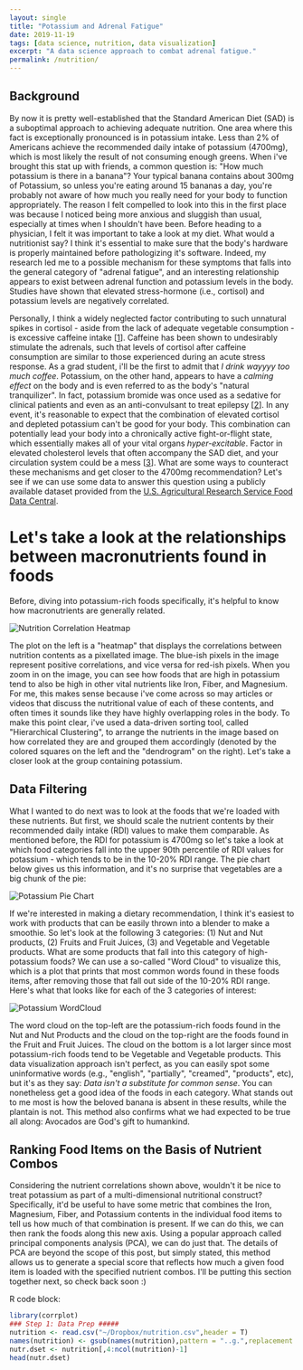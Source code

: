 ```yaml
---
layout: single
title: "Potassium and Adrenal Fatigue"
date: 2019-11-19
tags: [data science, nutrition, data visualization]
excerpt: "A data science approach to combat adrenal fatigue."
permalink: /nutrition/
---
```


## Background
By now it is pretty well-established that the Standard American Diet (SAD) is a suboptimal approach to achieving adequate nutrition. One area where this fact is exceptionally pronounced is in potassium intake. Less than 2% of Americans achieve the recommended daily intake of potassium (4700mg), which is most likely the result of not consuming enough greens. When i've brought this stat up with friends, a common question is: "How much potassium is there in a banana"? Your typical banana contains about 300mg of Potassium, so unless you're eating around 15 bananas a day, you're probably not aware of how much you really need for your body to function appropriately. The reason I felt compelled to look into this in the first place was because I noticed being more anxious and sluggish than usual, especially at times when I shouldn't have been. Before heading to a physician, I felt it was important to take a look at my diet. What would a nutritionist say? I think it's essential to make sure that the body's hardware is properly maintained before pathologizing it's software. Indeed, my research led me to a possible mechanism for these symptoms that falls into the general category of "adrenal fatigue", and an interesting relationship appears to exist between adrenal function and potassium levels in the body. Studies have shown that elevated stress-hormone (i.e., cortisol) and potassium levels are negatively correlated.

Personally, I think a widely neglected factor contributing to such unnatural spikes in cortisol - aside from the lack of adequate vegetable consumption - is excessive caffeine intake [[1]]. Caffeine has been shown to undesirably stimulate the adrenals, such that levels of cortisol after caffeine consumption are similar to those experienced during an acute stress response. As a grad student, i'll be the first to admit that *I drink wayyyy too much coffee*. Potassium, on the other hand, appears to have a *calming effect* on the body and is even referred to as the body's  "natural tranquilizer". In fact, potassium bromide was once used as a sedative for clinical patients and even as an anti-convulsant to treat epilepsy [[2]]. In any event, it's reasonable to expect that the combination of elevated cortisol and depleted potassium can't be good for your body. This combination can potentially lead your body into a chronically active fight-or-flight state, which essentially makes all of your vital organs *hyper-excitable*. Factor in elevated cholesterol levels that often accompany the SAD diet, and your circulation system could be a mess [[3]]. What are some ways to counteract these mechanisms and get closer to the 4700mg recommendation? Let's see if we can use some data to answer this question using a publicly available dataset provided from the [U.S. Agricultural Research Service Food Data Central](https://www.myfooddata.com/).

# Let's take a look at the relationships between macronutrients found in foods
Before, diving into potassium-rich foods specifically, it's helpful to know how macronutrients are generally related.

<img src="{{ site.url }}{{site.baseurl }}/assets/images/figs/Corplot.png" alt="Nutrition Correlation Heatmap">

The plot on the left is a "heatmap" that displays the correlations between nutrition contents as a pixellated image. The blue-ish pixels in the image represent positive correlations, and vice versa for red-ish pixels. When you zoom in on the image, you can see how foods that are high in potassium tend to also be high in other vital nutrients like Iron, Fiber, and Magnesium. For me, this makes sense because i've come across so may articles or videos that discuss the nutritional value of each of these contents, and often times it sounds like they have highly overlapping roles in the body. To make this point clear, i've used a data-driven sorting tool, called "Hierarchical Clustering", to arrange the nutrients in the image based on how correlated they are and grouped them  accordingly (denoted by the colored squares on the left and the "dendrogram" on the right). Let's take a closer look at the group containing potassium.


## Data Filtering
What I wanted to do next was to look at the foods that we're loaded with these nutrients. But first, we should scale the nutrient contents by their recommended daily intake (RDI) values to make them comparable. As mentioned before, the RDI for potassium is 4700mg so let's take a look at which food categories fall into the upper 90th percentile of RDI values for potassium - which tends to be in the 10-20% RDI range. The pie chart below gives us this information, and it's no surprise that vegetables are a big chunk of the pie:

<img src="{{ site.url }}{{site.baseurl }}/assets/images/figs/Pie.png" alt="Potassium Pie Chart">

If we're interested in making a dietary recommendation, I think it's easiest to work with products that can be easily thrown into a blender to make a smoothie. So let's look at the following 3 categories: (1) Nut and Nut products, (2) Fruits and Fruit Juices, (3) and Vegetable and Vegetable products. What are some products that fall into this category of high-potassium foods? We can use a so-called "Word Cloud" to visualize this, which is a plot that prints that most common words found in these foods items, after removing those that fall out side of the 10-20% RDI range. Here's what that looks like for each of the 3 categories of interest:

<img src="{{ site.url }}{{site.baseurl }}/assets/images/figs/wordclouds2.png" alt="Potassium WordCloud">

The word cloud on the top-left are the potassium-rich foods found in the Nut and Nut Products and the cloud on the top-right are the foods found in the Fruit and Fruit Juices. The cloud on the bottom is a lot larger since most potassium-rich foods tend to be Vegetable and Vegetable products. This data visualization approach isn't perfect, as you can easily spot some uninformative words (e.g., "english", "partially", "creamed", "products", etc), but it's as they say: *Data isn't a substitute for common sense*. You can nonetheless get a good idea of the foods in each category. What stands out to me most is how the beloved banana is absent in these results, while the plantain is not. This method also confirms what we had expected to be true all along: Avocados are God's gift to humankind.

## Ranking Food Items on the Basis of Nutrient Combos

Considering the nutrient correlations shown above, wouldn't it be nice to treat potassium as part of a multi-dimensional nutritional construct? Specifically, it'd be useful to have some metric that combines the Iron, Magnesium, Fiber, and Potassium contents in the individual food items to tell us how much of that combination is present. If we can do this, we can then rank the foods along this new axis. Using a popular approach called principal components analysis (PCA), we can do just that. The details of PCA are beyond the scope of this post, but simply stated, this method allows us to generate a special score that reflects how much a given food item is loaded with the specified nutrient combos. I'll be putting this section together next, so check back soon :)

<!-- #Here's what that looks like:

<img src="{{ site.url }}{{site.baseurl }}/assets/images/figs/pca.png" alt="Nutrient Multidimensionality using PCA">

## Insights

1. Be cautious of the fruits given their high sugar contents
2. Brazilnuts seem like a great snack
3. Potassium is highly correlated with Iron, Magnesium, and Fiber
4. Spinach, Kale, Squash, Avocados, and coconuts are all fantastic.
5. The Taro root,
6. Eat more greens.
7. Coconut Water for smoothies
8. Beat Greans for salads -->

[1]:https://www.ncbi.nlm.nih.gov/pmc/articles/PMC2257922/
[2]:https://www.chemistryworld.com/podcasts/potassium-bromide/6805.article
[3]:https://www.ahajournals.org/doi/full/10.1161/01.CIR.98.12.1198

R code block:
```r
library(corrplot)
### Step 1: Data Prep #####
nutrition <- read.csv("~/Dropbox/nutrition.csv",header = T)
names(nutrition) <- gsub(names(nutrition),pattern = "..g.",replacement = "",fixed = T)
nutr.dset <- nutrition[,4:ncol(nutrition)-1]
head(nutr.dset)

```
